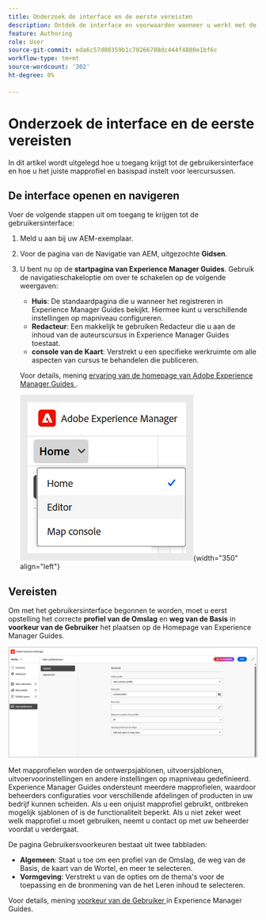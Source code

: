 ```yaml
---
title: Onderzoek de interface en de eerste vereisten
description: Ontdek de interface en voorwaarden wanneer u werkt met de inhoud voor leren en training in Adobe Experience Manager Guides.
feature: Authoring
role: User
source-git-commit: eda6c57d80359b1c70266708dc444f4880e1bf6c
workflow-type: tm+mt
source-wordcount: '302'
ht-degree: 0%

---
```


# Onderzoek de interface en de eerste vereisten

In dit artikel wordt uitgelegd hoe u toegang krijgt tot de gebruikersinterface en hoe u het juiste mapprofiel en basispad instelt voor leercursussen.

## De interface openen en navigeren

Voer de volgende stappen uit om toegang te krijgen tot de gebruikersinterface:

1. Meld u aan bij uw AEM-exemplaar.
2. Voor de pagina van de Navigatie van AEM, uitgezochte **Gidsen**.
3. U bent nu op de **startpagina van Experience Manager Guides**. Gebruik de navigatieschakeloptie om over te schakelen op de volgende weergaven:

   - **Huis**: De standaardpagina die u wanneer het registreren in Experience Manager Guides bekijkt. Hiermee kunt u verschillende instellingen op mapniveau configureren.
   - **Redacteur**: Een makkelijk te gebruiken Redacteur die u aan de inhoud van de auteurscursus in Experience Manager Guides toestaat.
   - **console van de Kaart**: Verstrekt u een specifieke werkruimte om alle aspecten van cursus te behandelen die publiceren.

   Voor details, mening [ ervaring van de homepage van Adobe Experience Manager Guides ](../user-guide/intro-home-page.md).

   ![](assets/aem-navigation-switcher.png){width="350" align="left"}

## Vereisten

Om met het gebruikersinterface begonnen te worden, moet u eerst opstelling het correcte **profiel van de Omslag** en **weg van de Basis** in **voorkeur van de Gebruiker** het plaatsen op de Homepage van Experience Manager Guides.

![](assets/setup-folder-profile.png)

Met mapprofielen worden de ontwerpsjablonen, uitvoersjablonen, uitvoervoorinstellingen en andere instellingen op mapniveau gedefinieerd. Experience Manager Guides ondersteunt meerdere mapprofielen, waardoor beheerders configuraties voor verschillende afdelingen of producten in uw bedrijf kunnen scheiden. Als u een onjuist mapprofiel gebruikt, ontbreken mogelijk sjablonen of is de functionaliteit beperkt. Als u niet zeker weet welk mapprofiel u moet gebruiken, neemt u contact op met uw beheerder voordat u verdergaat.

De pagina Gebruikersvoorkeuren bestaat uit twee tabbladen:

- **Algemeen**: Staat u toe om een profiel van de Omslag, de weg van de Basis, de kaart van de Wortel, en meer te selecteren.
- **Vormgeving**: Verstrekt u van de opties om de thema&#39;s voor de toepassing en de bronmening van de het Leren inhoud te selecteren.

Voor details, mening [ voorkeur van de Gebruiker ](../user-guide/intro-home-page.md#user-preferences) in Experience Manager Guides.










